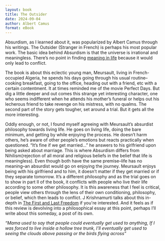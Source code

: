 ```yaml
---
layout: book
title: The Outsider
date: 2024-09-04
author: Albert Camus
format: eBook
---
```


Absurdism, as I learned about it, was popularized by Albert Camus through his writings. The Outsider (Stranger in French) is perhaps his most popular work. The basic idea behind Absurdism is that the universe is irrational and meaningless. There’s no point in finding [meaning in life](/reading/mans-search-for-meaning) because it would only lead to conflict.

The book is about this eclectic young man, Meursault, living in French-occupied Algeria, he spends his days going through his usual routine–cooking breakfast, going to the office, heading out with a friend, etc with a certain contentment. It at times reminded me of the movie Perfect Days. But dig a little deeper and out comes this strange yet interesting character, one who seems indifferent when he attends his mother’s funeral or helps out his lecherous friend to take revenge on his mistress, with no qualms. The second part of the story gets tougher, set around a trial. But it gets all the more interesting.

Oddly enough, or not, I found myself agreeing with Meursault’s absurdist philosophy towards living life. He goes on living life, doing the bare minimum, and getting by while enjoying the process. He doesn’t harm others, he’s aware of other people’s emotions but reacts practically when questioned. “It’s fine if we get married…” he answers to his girlfriend upon being asked about marriage. This is where Absurdism differs from Nihilism(rejection of all moral and religious beliefs in the belief that life is meaningless). Even though both have the same premise–life has no meaning–an absurdist would go on enjoying the journey. Meursault enjoys being with his girlfriend and to him, it doesn’t matter if they get married or if they separate tomorrow. It’s a different philosophy and as the trial goes on to show in part II of the book, it conflicts with people who live their life according to some other philosophy. It is this awareness that I feel is critical, people view others through the lens of their own conditioning, philosophy, or belief, which then leads to conflict. J Krishnamurti talks about this in-depth in [The First and Last Freedom](/reading/the-first-and-last-freedom) if you're interested. And it feels as if this review is devolving into a philosophical essay at this point, perhaps I’ll write about this someday, a post of its own.

_“Mama used to say that people could eventually get used to anything, If I was forced to live inside a hollow tree trunk, I’ll eventually get used to seeing the clouds above passing or the birds flying across”_
